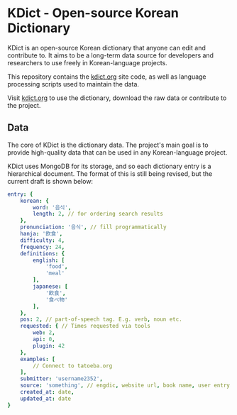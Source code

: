# KDict - Open-source Korean Dictionary

KDict is an open-source Korean dictionary that anyone can edit and contribute to.
It aims to be a long-term data source for developers and researchers to use freely in Korean-language projects.

This repository contains the [kdict.org](http://kdict.org) site code, as well as language processing scripts used to maintain the data.

Visit [kdict.org](http://kdict.org) to use the dictionary, download the raw data or contribute to the project.


## Data

The core of KDict is the dictionary data. The project's main goal is to provide high-quality data that can be used in any Korean-language project.

KDict uses MongoDB for its storage, and so each dictionary entry is a hierarchical document.
The format of this is still being revised, but the current draft is shown below:

```yaml
entry: {
	korean: {
		word: '음식',
		length: 2, // for ordering search results
	},
	pronunciation: '음식', // fill programmatically
	hanja: '飮食', 
	difficulty: 4,
	frequency: 24,
	definitions: {
		english: [
			'food',
			'meal'
		],
		japanese: [
			'飲食',
			'食べ物'
		],
	},
	pos: 2, // part-of-speech tag. E.g. verb, noun etc.
	requested: { // Times requested via tools
		web: 2,
		api: 0,
		plugin: 42
	},
	examples: [
		// Connect to tatoeba.org
	],
	submitter: 'username2352',
	source: 'something', // engdic, website url, book name, user entry ]
	created_at: date,
	updated_at: date
}
```